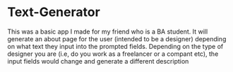 # Text-Generator

This was a basic app I made for my friend who is a BA student. It will generate an about page for the user (intended to be a designer) depending on what text they input into the prompted fields. Depending on the type of designer you are (i.e, do you work as a freelancer or a compant etc), the input fields would change and generate a different description

